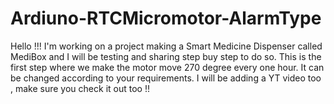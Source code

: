 # Ardiuno-RTCMicromotor-AlarmType
Hello !!! I'm working on a project making a Smart Medicine Dispenser called MediBox and I will be testing and sharing step buy step to do so. This is the first step where we make the motor move 270 degree every one hour. It can be changed according to your requirements. I will be adding a YT video too , make sure you check it out too !! 
